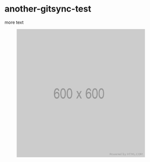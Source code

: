 # another-gitsync-test

more text
<figure><img src=".gitbook/assets/600.png" alt="ALT TEXT TEST OLOLOLO"><figcaption></figcaption></figure>
